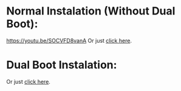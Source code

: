 # Normal Instalation (Without Dual Boot):

https://youtu.be/SOCVFD8vanA
Or just [click here](https://youtu.be/SOCVFD8vanA).

# Dual Boot Instalation:


Or just [click here]().
